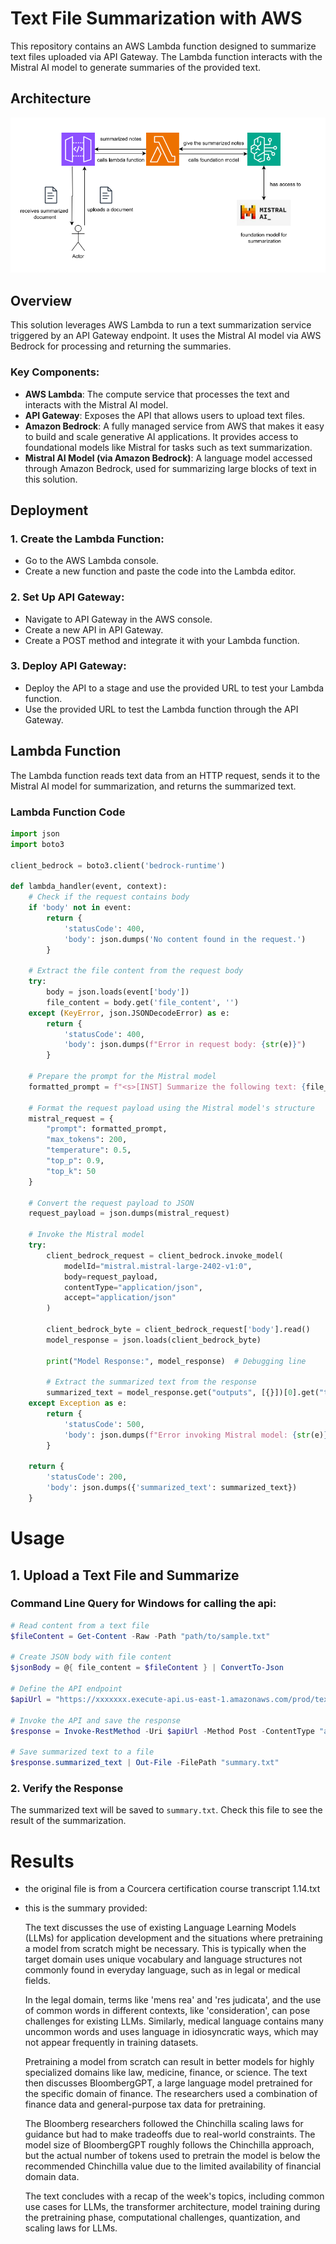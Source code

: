# Text File Summarization with AWS

This repository contains an AWS Lambda function designed to summarize text files uploaded via API Gateway. The Lambda function interacts with the Mistral AI model to generate summaries of the provided text.

## Architecture

![Architecture Diagram](architecture.png)


## Overview

This solution leverages AWS Lambda to run a text summarization service triggered by an API Gateway endpoint. It uses the Mistral AI model via AWS Bedrock for processing and returning the summaries.

### Key Components:
- **AWS Lambda**: The compute service that processes the text and interacts with the Mistral AI model.
- **API Gateway**: Exposes the API that allows users to upload text files.
- **Amazon Bedrock**: A fully managed service from AWS that makes it easy to build and scale generative AI applications. It provides access to foundational models like Mistral for tasks such as text summarization.
- **Mistral AI Model (via Amazon Bedrock)**: A language model accessed through Amazon Bedrock, used for summarizing large blocks of text in this solution.

## Deployment

### 1. Create the Lambda Function:
- Go to the AWS Lambda console.
- Create a new function and paste the code into the Lambda editor.

### 2. Set Up API Gateway:
- Navigate to API Gateway in the AWS console.
- Create a new API in API Gateway.
- Create a POST method and integrate it with your Lambda function.

### 3. Deploy API Gateway:
- Deploy the API to a stage and use the provided URL to test your Lambda function.
- Use the provided URL to test the Lambda function through the API Gateway.

## Lambda Function

The Lambda function reads text data from an HTTP request, sends it to the Mistral AI model for summarization, and returns the summarized text.

### Lambda Function Code

```python
import json
import boto3

client_bedrock = boto3.client('bedrock-runtime')

def lambda_handler(event, context):
    # Check if the request contains body
    if 'body' not in event:
        return {
            'statusCode': 400,
            'body': json.dumps('No content found in the request.')
        }

    # Extract the file content from the request body
    try:
        body = json.loads(event['body'])
        file_content = body.get('file_content', '')
    except (KeyError, json.JSONDecodeError) as e:
        return {
            'statusCode': 400,
            'body': json.dumps(f"Error in request body: {str(e)}")
        }

    # Prepare the prompt for the Mistral model
    formatted_prompt = f"<s>[INST] Summarize the following text: {file_content} [/INST]"

    # Format the request payload using the Mistral model's structure
    mistral_request = {
        "prompt": formatted_prompt,
        "max_tokens": 200,
        "temperature": 0.5,
        "top_p": 0.9,
        "top_k": 50
    }

    # Convert the request payload to JSON
    request_payload = json.dumps(mistral_request)

    # Invoke the Mistral model
    try:
        client_bedrock_request = client_bedrock.invoke_model(
            modelId="mistral.mistral-large-2402-v1:0",
            body=request_payload,
            contentType="application/json",
            accept="application/json"
        )
        
        client_bedrock_byte = client_bedrock_request['body'].read()
        model_response = json.loads(client_bedrock_byte)

        print("Model Response:", model_response)  # Debugging line
        
        # Extract the summarized text from the response
        summarized_text = model_response.get("outputs", [{}])[0].get("text", "No text generated.")
    except Exception as e:
        return {
            'statusCode': 500,
            'body': json.dumps(f"Error invoking Mistral model: {str(e)}")
        }

    return {
        'statusCode': 200,
        'body': json.dumps({'summarized_text': summarized_text})
    }

```

# Usage

## 1. Upload a Text File and Summarize

### Command Line Query for Windows for calling the api:
```powershell
# Read content from a text file
$fileContent = Get-Content -Raw -Path "path/to/sample.txt"

# Create JSON body with file content
$jsonBody = @{ file_content = $fileContent } | ConvertTo-Json

# Define the API endpoint
$apiUrl = "https://xxxxxxx.execute-api.us-east-1.amazonaws.com/prod/text"

# Invoke the API and save the response
$response = Invoke-RestMethod -Uri $apiUrl -Method Post -ContentType "application/json" -Body $jsonBody

# Save summarized text to a file
$response.summarized_text | Out-File -FilePath "summary.txt"
```
### 2. Verify the Response
The summarized text will be saved to `summary.txt`. Check this file to see the result of the summarization.

# Results

- the original file is from a Courcera certification course transcript 1.14.txt

- this is the summary provided:

    The text discusses the use of existing Language Learning Models (LLMs) for application development and the situations where pretraining a model from scratch might be necessary. This is typically when the target domain uses unique vocabulary and language structures not commonly found in everyday language, such as in legal or medical fields.
    
    In the legal domain, terms like 'mens rea' and 'res judicata', and the use of common words in different contexts, like 'consideration', can pose challenges for existing LLMs. Similarly, medical language contains many uncommon words and uses language in idiosyncratic ways, which may not appear frequently in training datasets.
    
    Pretraining a model from scratch can result in better models for highly specialized domains like law, medicine, finance, or science. The text then discusses BloombergGPT, a large language model pretrained for the specific domain of finance. The researchers used a combination of finance data and general-purpose tax data for pretraining.
    
    The Bloomberg researchers followed the Chinchilla scaling laws for guidance but had to make tradeoffs due to real-world constraints. The model size of BloombergGPT roughly follows the Chinchilla approach, but the actual number of tokens used to pretrain the model is below the recommended Chinchilla value due to the limited availability of financial domain data.
    
    The text concludes with a recap of the week's topics, including common use cases for LLMs, the transformer architecture, model training during the pretraining phase, computational challenges, quantization, and scaling laws for LLMs.
